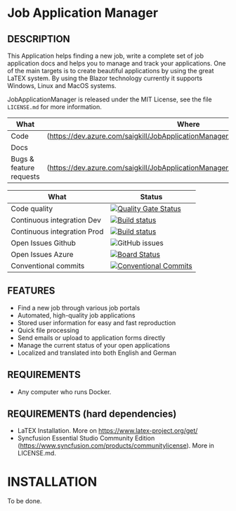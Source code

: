 ﻿# Job Application Manager


## DESCRIPTION

This Application helps finding a new job, write a complete set of job application docs and helps you to manage and track your applications. One of the main targets is to create beautiful 
applications by using the great LaTEX system. By using the Blazor technology currently it supports Windows, Linux and MacOS systems.

JobApplicationManager is released under the MIT License, see the file `LICENSE.md` for more information.

|What|Where|
|-----|-------------------------------------------------------------------------------------|
|Code  | (https://dev.azure.com/saigkill/JobApplicationManager/_git/JobApplicationManager) |
|Docs |  |
|Bugs & feature requests  | (https://dev.azure.com/saigkill/JobApplicationManager/_workitems/recentlyupdated/) |

| What | Status |
|-------------------------|----------------------------------------------------------------------------------------------------------------------------------------------------------------------------|
|Code quality | [![Quality Gate Status](https://sonarcloud.io/api/project_badges/measure?project=saigkill_JobApplicationManager&metric=alert_status)](https://sonarcloud.io/summary/new_code?id=saigkill_JobApplicationManager) |
|Continuous integration Dev | [![Build status](https://dev.azure.com/saigkill/JobApplicationManager/_apis/build/status/JobApplicationManager-ASP.NET-CI-Stage)](https://dev.azure.com/saigkill/JobApplicationManager/_build/latest?definitionId=69) |
|Continuous integration Prod | [![Build status](https://dev.azure.com/saigkill/JobApplicationManager/_apis/build/status/JobApplicationManager-ASP.NET-CI-prod)](https://dev.azure.com/saigkill/JobApplicationManager/_build/latest?definitionId=70) |
|Open Issues Github | ![GitHub issues](https://img.shields.io/github/issues/saigkill/JobApplicationManager) |
|Open Issues Azure | [![Board Status](https://dev.azure.com/saigkill/ef7cd0ee-17fd-427b-b557-1176e924a6b3/d2fdc8f2-c55d-4542-994c-6f4d3ccb456f/_apis/work/boardbadge/f68183c0-4457-42cb-b8ff-aa359e13e302)](https://dev.azure.com/saigkill/ef7cd0ee-17fd-427b-b557-1176e924a6b3/_boards/board/t/d2fdc8f2-c55d-4542-994c-6f4d3ccb456f/Stories/)|
|Conventional commits | [![Conventional Commits](https://img.shields.io/badge/Conventional%20Commits-1.0.0-yellow.svg)](https://conventionalcommits.org) |

## FEATURES

* Find a new job through various job portals
* Automated, high-quality job applications
* Stored user information for easy and fast reproduction
* Quick file processing
* Send emails or upload to application forms directly
* Manage the current status of your open applications
* Localized and translated into both English and German

## REQUIREMENTS

* Any computer who runs Docker.

## REQUIREMENTS (hard dependencies)

* LaTEX Installation. More on https://www.latex-project.org/get/
* Syncfusion Essential Studio Community Edition (https://www.syncfusion.com/products/communitylicense). More in LICENSE.md.

# INSTALLATION

To be done.